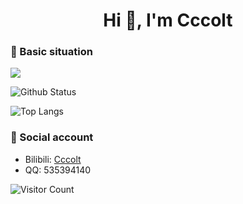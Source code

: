 <h1 align="center">Hi 👋, I'm Cccolt</h1>

### 🔭 Basic situation

[![](https://readme-typing-svg.demolab.com?font=Grape+Nuts&size=25&pause=1000&color=7FF70D&center=true&vCenter=true&repeat=false&random=false&width=800&lines=Graduated+from+South+China+University+of+Technology)](https://git.io/typing-svg)

![Github Status](https://github-readme-stats.vercel.app/api?username=zhaoxi-scut&show_icons=true&theme=github_dark)

![Top Langs](https://github-readme-stats.vercel.app/api/top-langs/?username=zhaoxi-scut&theme=github_dark&layout=compact)

### 💬 Social account

- Bilibili: <a href="https://space.bilibili.com/497806944">Cccolt</a>
- QQ: 535394140

![Visitor Count](https://profile-counter.glitch.me/zhaoxi-scut/count.svg)

